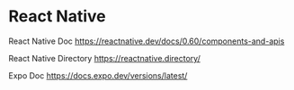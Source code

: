# React Native

React Native Doc
https://reactnative.dev/docs/0.60/components-and-apis

React Native Directory
https://reactnative.directory/

Expo Doc
https://docs.expo.dev/versions/latest/
